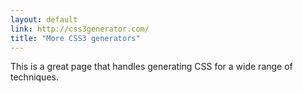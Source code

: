 ```yaml
---
layout: default
link: http://css3generator.com/
title: "More CSS3 generators"
---
```


This is a great page that handles generating CSS for a wide range of
techniques.
